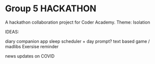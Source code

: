 # Group 5 HACKATHON

A hackathon collaboration project for Coder Academy.
Theme: Isolation


IDEAS:

diary
companion app
sleep scheduler + day prompt?
text based game / madlibs
Exersise reminder
<!-- podcast recommendation -->
news updates on COVID


